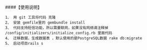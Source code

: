 ####【使用说明】

    1、 用 git 工具将代码 克隆
    2、 安装 gemfile里的 gembundle install 
    3、 代码支持短信功能，所以需要联网，如果没有网络请注释掉 /config/initializers/initialize_config.rb 里面代码
    4、 迁移数据，生成数据表 ，默认使用的是PostgreSQL数据 rake db:migrate
    5、 启动项目rails s
